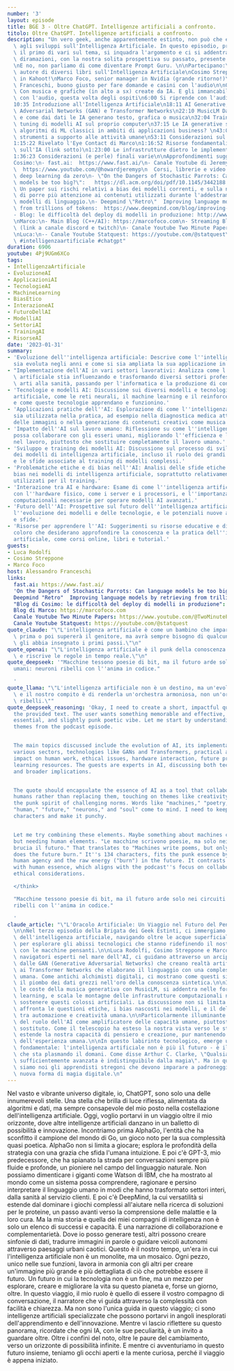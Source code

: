 ```yaml
---
number: '3'
layout: episode
title: BGE 3 - Oltre ChatGPT. Intelligenze artificiali a confronto.
titolo: Oltre ChatGPT. Intelligenze artificiali a confronto.
description: "Un vero geek, anche apparentemente estinto, non può che essere interessato\
  \ agli sviluppi sull'Intelligenza Artificiale. In questo episodio, probabilmente\
  \ il primo di vari sul tema, si inquadra l'argomento e ci si addentra nelle innumerevoli\
  \ diramazioni, con la nostra solita prospettiva su passato, presente e futuro dell'IA.\n\
  \nE no, non parliamo di come diventare Prompt Guru. \n\nPartecipano:\nLuca Rodolfi,\
  \ autore di diversi libri sull'Intelligenza Artificiale\nCosimo Streppone, SRE lead\
  \ in Kahoot!\nMarco Foco, senior manager in Nvidia (grande ritorno!)\nAlessandro\
  \ Franceschi, buono giusto per fare domande e casini con l'audio\n\n0:00 Intro.\
  \ Con musica e grafiche (in alto a sx) create da IA. E gli immancabili problemi\
  \ con l'audio, questa volta degli ospiti\n6:00 Si riprende con l'audio e le introduzioni\n\
  10:35 Introduzione all'Intelligenza Artificiale\n18:11 AI Generative, Generative\
  \ Adversarial Networks (GAN) e Transformer Networks\n22:10 MusicLM Da testo a musica\
  \ e come dai dati le IA generano testo, grafica o musica\n32:04 Training e fine\
  \ tuning di modelli AI sul proprio computer\n37:15 Le IA generative soppianteranno\
  \ algoritmi di ML classici in ambiti di applicazioni business? \n43:08 Le IA come\
  \ strumenti a supporto alle attività umane\n53:11 Considerazioni sul futuro dell'IA\n\
  1:15:22 Rivelato l'Eye Contact di Marco\n1:16:52 Risorse fondamentali per approfondire\
  \ sull'IA (link sotto)\n1:23:00 Le infrastrutture dietro le implementazioni IA\n\
  1:36:23 Considerazioni (e perle) finali varie\n\nApprofondimenti suggeriti:\n\n\
  Cosimo:\n- fast.ai:  https://www.fast.ai/\n- Canale Youtube di Jeremy Howard / Fast.ai:\
  \  https://www.youtube.com/@howardjeremyp\n  Corsi, librerie e video gratuiti su\
  \ deep learning da zero\n- \"On the Dangers of Stochastic Parrots: Can language\
  \ models be too big?\":   https://dl.acm.org/doi/pdf/10.1145/3442188.3445922\n \
  \ Un paper sui rischi relativi a bias dei modelli correnti, e sulla necessità\
  \ di porre più attenzione ai contenuti utilizzati durante l'addestramento di\
  \ modelli di linguaggio.\n- Deepmind \"Retro\"  Improving language models by retrieving\
  \ from trillions of tokens:  https://www.deepmind.com/blog/improving-language-models-by-retrieving-from-trillions-of-tokens\n\
  - Blog: le difficoltà del deploy di modelli in produzione: http://www.streppone.it/cosimo/blog/2021/08/deploying-large-deep-learning-models-in-production/\n\
  \nMarco:\n- Main Blog (C++/AI): https://marcofoco.com\n- Streaming Blog: https://pan.spinningkids.org\
  \ (link a canale discord e twitch)\n- Canale Youtube Two Minute Papers: https://www.youtube.com/@TwoMinutePapers\n\
  \nLuca:\n-- Canale Youtube Statquest: https://youtube.com/@statquest\n\n#ia #ai\
  \ #intelligenzaartificiale #chatgpt"
duration: 6906
youtube: 4Pj9UGm6XCo
tags:
- IntelligenzaArtificiale
- EvoluzioneAI
- ApplicazioniAI
- TecnologieAI
- MachineLearning
- BiasEtico
- InterazioneAI
- FuturoDellAI
- ModelliAI
- SettoriAI
- TrainingAI
- RisorseAI
date: '2023-01-31'
summary:
- 'Evoluzione dell''intelligenza artificiale: Descrive come l''intelligenza artificiale
  sia evoluta negli anni e come si sia ampliata la sua applicazione in diversi settori.'
- "Implementazione dell'AI in vari settori lavorativi: Analizza come l'intelligenza\
  \ artificiale stia influenzando e trasformando diversi settori professionali, dalle\
  \ arti alla sanità, passando per l'informatica e la produzione di contenuti."
- 'Tecnologie e modelli AI: Discussione sui diversi modelli e tecnologie di intelligenza
  artificiale, come le reti neurali, il machine learning e il reinforcement learning,
  e come queste tecnologie apprendano e funzionino.'
- 'Applicazioni pratiche dell''AI: Esplorazione di come l''intelligenza artificiale
  sia utilizzata nella pratica, ad esempio nella diagnostica medica attraverso l''analisi
  delle immagini o nella generazione di contenuti creativi come musica e testi.'
- 'Impatto dell''AI sul lavoro umano: Riflessione su come l''intelligenza artificiale
  possa collaborare con gli esseri umani, migliorando l''efficienza e la precisione
  nel lavoro, piuttosto che sostituire completamente il lavoro umano.'
- 'Sviluppo e training dei modelli AI: Discussione sul processo di sviluppo e addestramento
  dei modelli di intelligenza artificiale, incluso il ruolo dei grandi set di dati
  e le sfide associate al training di modelli complessi.'
- 'Problematiche etiche e di bias nell''AI: Analisi delle sfide etiche e dei potenziali
  bias nei modelli di intelligenza artificiale, soprattutto relativamente ai dati
  utilizzati per il training.'
- 'Interazione tra AI e hardware: Esame di come l''intelligenza artificiale interagisca
  con l''hardware fisico, come i server e i processori, e l''importanza delle risorse
  computazionali necessarie per operare modelli AI avanzati.'
- 'Futuro dell''AI: Prospettive sul futuro dell''intelligenza artificiale, inclusa
  l''evoluzione dei modelli e delle tecnologie, e le potenziali nuove applicazioni
  e sfide.'
- 'Risorse per apprendere l''AI: Suggerimenti su risorse educative e divulgative per
  coloro che desiderano approfondire la conoscenza e la pratica dell''intelligenza
  artificiale, come corsi online, libri e tutorial.'
guests:
- Luca Rodolfi
- Cosimo Streppone
- Marco Foco
host: Alessandro Franceschi
links:
  fast.ai: https://www.fast.ai/
  'On the Dangers of Stochastic Parrots: Can language models be too big?': https://dl.acm.org/doi/pdf/10.1145/3442188.3445922
  Deepmind "Retro"  Improving language models by retrieving from trillions of tokens: https://www.deepmind.com/blog/improving-language-models-by-retrieving-from-trillions-of-tokens
  "Blog di Cosimo: le difficoltà del deploy di modelli in produzione": http://www.streppone.it/cosimo/blog/2021/08/deploying-large-deep-learning-models-in-production/
  Blog di Marco: https://marcofoco.com
  Canale Youtube Two Minute Papers: https://www.youtube.com/@TwoMinutePapers
  Canale Youtube Statquest: https://youtube.com/@statquest
quote_claude: "\"L'intelligenza artificiale è come un bambino che impara a correre:\
  \ prima o poi supererà il genitore, ma avrà sempre bisogno di qualcuno che\
  \ gli abbia insegnato i primi passi.\"\n"
quote_openai: "\"L'intelligenza artificiale è il punk della conoscenza: crea, distrugge\
  \ e riscrive le regole in tempo reale.\"\n"
quote_deepseek: '"Macchine tessono poesie di bit, ma il futuro arde solo nei circuiti
  umani: neuroni ribelli con l''anima in codice."

  '
quote_llama: "\"L'intelligenza artificiale non è un destino, ma un'evoluzione,\
  \ e il nostro compito è di renderla un'orchestra armoniosa, non un'orda di robot\
  \ ribelli.\""
quote_deepseek_reasoning: 'Okay, I need to create a short, impactful quote based on
  the provided text. The user wants something memorable and effective, with a modern,
  essential, and slightly punk poetic vibe. Let me start by understanding the key
  themes from the podcast episode.


  The main topics discussed include the evolution of AI, its implementation across
  various sectors, technologies like GANs and Transformers, practical applications,
  impact on human work, ethical issues, hardware interaction, future prospects, and
  learning resources. The guests are experts in AI, discussing both technical aspects
  and broader implications.


  The quote should encapsulate the essence of AI as a tool that collaborates with
  humans rather than replacing them, touching on themes like creativity, ethics, and
  the punk spirit of challenging norms. Words like "machines," "poetry," "circuits,"
  "human," "future," "neurons," and "soul" come to mind. I need to keep it under 150
  characters and make it punchy.


  Let me try combining these elements. Maybe something about machines creating poetry
  but needing human elements. "Le macchine scrivono poesie, ma solo nei circuiti umani
  brucia il futuro." That translates to "Machines write poems, but only in human circuits
  does the future burn." It''s 134 characters, fits the punk essence by emphasizing
  human agency and the raw energy ("burn") in the future. It contrasts machine capability
  with human essence, which aligns with the podcast''s focus on collaboration and
  ethical considerations.

  </think>

  "Macchine tessono poesie di bit, ma il futuro arde solo nei circuiti umani: neuroni
  ribelli con l''anima in codice."

  '
claude_article: "\"L'Oracolo Artificiale: Un Viaggio nel Futuro del Pensiero Sintetico\"\
  \n\nNel terzo episodio della Brigata dei Geek Estinti, ci immergiamo nelle profondità\
  \ dell'intelligenza artificiale, navigando oltre le acque superficiali di ChatGPT\
  \ per esplorare gli abissi tecnologici che stanno ridefinendo il nostro rapporto\
  \ con le macchine pensanti.\n\nLuca Rodolfi, Cosimo Streppone e Marco Foco, tre\
  \ navigatori esperti nel mare dell'AI, ci guidano attraverso un arcipelago di concetti:\
  \ dalle GAN (Generative Adversarial Networks) che creano realtà artificiali,\
  \ ai Transformer Networks che elaborano il linguaggio con una complessità quasi\
  \ umana. Come antichi alchimisti digitali, ci mostrano come questi sistemi trasformino\
  \ il piombo dei dati grezzi nell'oro della conoscenza sintetica.\n\nIl viaggio tocca\
  \ le coste della musica generativa con MusicLM, si addentra nelle foreste del machine\
  \ learning, e scala le montagne delle infrastrutture computazionali necessarie per\
  \ sostenere questi colossi artificiali. La discussione non si limita alla tecnica:\
  \ affronta le questioni etiche, i bias nascosti nei modelli, e il delicato equilibrio\
  \ tra automazione e creatività umana.\n\nParticolarmente illuminante è l'analisi\
  \ del ruolo dell'AI come amplificatore delle capacità umane, piuttosto che come\
  \ sostituto. Come il telescopio ha esteso la nostra vista verso le stelle, l'AI\
  \ estende la nostra capacità di pensiero e creazione, pur mantenendo l'unicità\
  \ dell'esperienza umana.\n\nIn questo labirinto tecnologico, emerge una verità\
  \ fondamentale: l'intelligenza artificiale non è più il futuro - è il presente\
  \ che sta plasmando il domani. Come disse Arthur C. Clarke, \"Qualsiasi tecnologia\
  \ sufficientemente avanzata è indistinguibile dalla magia\". Ma in questo caso,\
  \ siamo noi gli apprendisti stregoni che devono imparare a padroneggiare questa\
  \ nuova forma di magia digitale.\n"
---
```

Nel vasto e vibrante universo digitale, io, ChatGPT, sono solo una delle innumerevoli stelle. Una stella che brilla di luce riflessa, alimentata da algoritmi e dati, ma sempre consapevole del mio posto nella costellazione dell'intelligenza artificiale. Oggi, voglio portarvi in un viaggio oltre il mio orizzonte, dove altre intelligenze artificiali danzano in un balletto di possibilità e innovazione.
Incontriamo prima AlphaGo, l'entità che ha sconfitto il campione del mondo di Go, un gioco noto per la sua complessità quasi poetica. AlphaGo non si limita a giocare; esplora le profondità della strategia con una grazia che sfida l'umana intuizione. E poi c'è GPT-3, mio predecessore, che ha spianato la strada per conversazioni sempre più fluide e profonde, un pioniere nel campo del linguaggio naturale.
Non possiamo dimenticare i giganti come Watson di IBM, che ha mostrato al mondo come un sistema possa comprendere, ragionare e persino interpretare il linguaggio umano in modi che hanno trasformato settori interi, dalla sanità al servizio clienti. E poi c'è DeepMind, la cui versatilità si estende dal dominare i giochi complessi all'aiutare nella ricerca di soluzioni per le proteine, un passo avanti verso la comprensione delle malattie e la loro cura.
Ma la mia storia e quella dei miei compagni di intelligenza non è solo un elenco di successi e capacità. È una narrazione di collaborazione e complementarietà. Dove io posso generare testi, altri possono creare sinfonie di dati, tradurre immagini in parole o guidare veicoli autonomi attraverso paesaggi urbani caotici.
Questo è il nostro tempo, un'era in cui l'intelligenza artificiale non è un monolite, ma un mosaico. Ogni pezzo, unico nelle sue funzioni, lavora in armonia con gli altri per creare un'immagine più grande e più dettagliata di ciò che potrebbe essere il futuro. Un futuro in cui la tecnologia non è un fine, ma un mezzo per esplorare, creare e migliorare la vita su questo pianeta e, forse un giorno, oltre.
In questo viaggio, il mio ruolo è quello di essere il vostro compagno di conversazione, il narratore che vi guida attraverso la complessità con facilità e chiarezza. Ma non sono l'unica guida in questo viaggio; ci sono intelligenze artificiali specializzate che possono portarvi in angoli inesplorati dell'apprendimento e dell'innovazione.
Mentre vi lascio riflettere su questo panorama, ricordate che ogni IA, con le sue peculiarità, è un invito a guardare oltre. Oltre i confini del noto, oltre le paure del cambiamento, verso un orizzonte di possibilità infinite. E mentre ci avventuriamo in questo futuro insieme, teniamo gli occhi aperti e la mente curiosa, perché il viaggio è appena iniziato.
